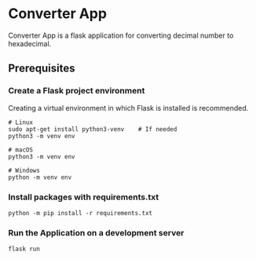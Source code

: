 # Converter App
Converter App is a flask application for converting decimal number to hexadecimal.

## Prerequisites
### Create a Flask project environment
Creating a virtual environment in which Flask is installed is recommended. 

```
# Linux
sudo apt-get install python3-venv    # If needed
python3 -m venv env

# macOS
python3 -m venv env

# Windows
python -m venv env
```

### Install packages with requirements.txt 
```
python -m pip install -r requirements.txt
```

### Run the Application on a development server
```
flask run
```
